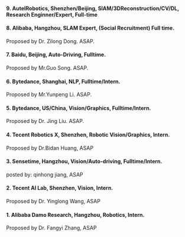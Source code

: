 
#### 9. AutelRobotics, Shenzhen/Beijing, SlAM/3DReconstruction/CV/DL, Research Enginner/Expert, Full-time


#### 8. Alibaba, Hangzhou, SLAM Expert, (Social Recruitment) Full time.
Proposed by Dr. Zilong Dong. ASAP.


#### 7. Baidu, Beijing, Auto-Driving, Fulltime.
Proposed by Mr.Guo Song. ASAP.


#### 6. Bytedance, Shanghai, NLP, Fulltime/Intern.
Proposed by Mr.Yunpeng Li. ASAP.


#### 5. Bytedance, US/China, Vision/Graphics, Fulltime/Intern.
Proposed by Dr. Jing Liu. ASAP.


#### 4. Tecent Robotics X, Shenzhen, Robotic Vision/Graphics, Intern.
Proposed by Dr.Bidan Huang, ASAP


#### 3. Sensetime, Hangzhou, Vision/Auto-driving, Fulltime/Intern.
posted by: qinhong jiang, ASAP


#### 2. Tecent AI Lab, Shenzhen, Vision, Intern.
Proposed by Dr. Yinglong Wang, ASAP


#### 1. Alibaba Damo Research, Hangzhou, Robotics, Intern.
Proposed by Dr. Fangyi Zhang, ASAP
